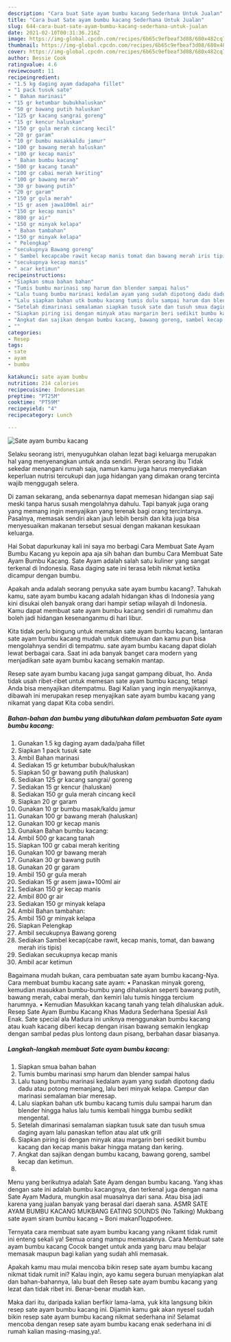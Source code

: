 ```yaml
---
description: "Cara buat Sate ayam bumbu kacang Sederhana Untuk Jualan"
title: "Cara buat Sate ayam bumbu kacang Sederhana Untuk Jualan"
slug: 644-cara-buat-sate-ayam-bumbu-kacang-sederhana-untuk-jualan
date: 2021-02-10T00:31:36.216Z
image: https://img-global.cpcdn.com/recipes/6b65c9efbeaf3d08/680x482cq70/sate-ayam-bumbu-kacang-foto-resep-utama.jpg
thumbnail: https://img-global.cpcdn.com/recipes/6b65c9efbeaf3d08/680x482cq70/sate-ayam-bumbu-kacang-foto-resep-utama.jpg
cover: https://img-global.cpcdn.com/recipes/6b65c9efbeaf3d08/680x482cq70/sate-ayam-bumbu-kacang-foto-resep-utama.jpg
author: Bessie Cook
ratingvalue: 4.6
reviewcount: 11
recipeingredient:
- "1.5 kg daging ayam dadapaha fillet"
- "1 pack tusuk sate"
- " Bahan marinasi"
- "15 gr ketumbar bubukhaluskan"
- "50 gr bawang putih haluskan"
- "125 gr kacang sangrai goreng"
- "15 gr kencur haluskan"
- "150 gr gula merah cincang kecil"
- "20 gr garam"
- "10 gr bumbu masakkaldu jamur"
- "100 gr bawang merah haluskan"
- "100 gr kecap manis"
- " Bahan bumbu kacang"
- "500 gr kacang tanah"
- "100 gr cabai merah keriting"
- "100 gr bawang merah"
- "30 gr bawang putih"
- "20 gr garam"
- "150 gr gula merah"
- "15 gr asem jawa100ml air"
- "150 gr kecap manis"
- "800 gr air"
- "150 gr minyak kelapa"
- " Bahan tambahan"
- "150 gr minyak kelapa"
- " Pelengkap"
- "secukupnya Bawang goreng"
- " Sambel kecapcabe rawit kecap manis tomat dan bawang merah iris tipis"
- "secukupnya kecap manis"
- " acar ketimun"
recipeinstructions:
- "Siapkan smua bahan bahan"
- "Tumis bumbu marinasi smp harum dan blender sampai halus"
- "Lalu tuang bumbu marinasi kedalam ayam yang sudah dipotong dadu dadu atau potong memanjang, lalu beri minyak kelapa. Campur dan marinasi semalaman biar meresap."
- "Lalu siapkan bahan utk bumbu kacang tumis dulu sampai harum dan blender hingga halus lalu tumis kembali hingga bumbu sedikit mengental."
- "Setelah dimarinasi semalaman siapkan tusuk sate dan tusuh smua daging ayam lalu panaskan teflon atau alat utk grill"
- "Siapkan piring isi dengan minyak atau margarin beri sedikit bumbu kacang dan kecap manis bakar hingga matang dan kering."
- "Angkat dan sajikan dengan bumbu kacang, bawang goreng, sambel kecap dan ketimun."
- ""
categories:
- Resep
tags:
- sate
- ayam
- bumbu

katakunci: sate ayam bumbu 
nutrition: 214 calories
recipecuisine: Indonesian
preptime: "PT25M"
cooktime: "PT59M"
recipeyield: "4"
recipecategory: Lunch

---
```



![Sate ayam bumbu kacang](https://img-global.cpcdn.com/recipes/6b65c9efbeaf3d08/680x482cq70/sate-ayam-bumbu-kacang-foto-resep-utama.jpg)

Selaku seorang istri, menyuguhkan olahan lezat bagi keluarga merupakan hal yang menyenangkan untuk anda sendiri. Peran seorang ibu Tidak sekedar menangani rumah saja, namun kamu juga harus menyediakan keperluan nutrisi tercukupi dan juga hidangan yang dimakan orang tercinta wajib menggugah selera.

Di zaman  sekarang, anda sebenarnya dapat memesan hidangan siap saji meski tanpa harus susah mengolahnya dahulu. Tapi banyak juga orang yang memang ingin menyajikan yang terenak bagi orang tercintanya. Pasalnya, memasak sendiri akan jauh lebih bersih dan kita juga bisa menyesuaikan makanan tersebut sesuai dengan makanan kesukaan keluarga. 

Hai Sobat dapurkunay kali ini saya mo berbagi Cara Membuat Sate Ayam Bumbu Kacang yu kepoin apa aja sih bahan dan bumbu Cara Membuat Sate Ayam Bumbu Kacang. Sate Ayam adalah salah satu kuliner yang sangat terkenal di Indonesia. Rasa daging sate ini terasa lebih nikmat ketika dicampur dengan bumbu.

Apakah anda adalah seorang penyuka sate ayam bumbu kacang?. Tahukah kamu, sate ayam bumbu kacang adalah hidangan khas di Indonesia yang kini disukai oleh banyak orang dari hampir setiap wilayah di Indonesia. Kamu dapat membuat sate ayam bumbu kacang sendiri di rumahmu dan boleh jadi hidangan kesenanganmu di hari libur.

Kita tidak perlu bingung untuk memakan sate ayam bumbu kacang, lantaran sate ayam bumbu kacang mudah untuk ditemukan dan kamu pun bisa mengolahnya sendiri di tempatmu. sate ayam bumbu kacang dapat diolah lewat berbagai cara. Saat ini ada banyak banget cara modern yang menjadikan sate ayam bumbu kacang semakin mantap.

Resep sate ayam bumbu kacang juga sangat gampang dibuat, lho. Anda tidak usah ribet-ribet untuk memesan sate ayam bumbu kacang, tetapi Anda bisa menyajikan ditempatmu. Bagi Kalian yang ingin menyajikannya, dibawah ini merupakan resep menyajikan sate ayam bumbu kacang yang nikamat yang dapat Kita coba sendiri.

<!--inarticleads1-->

##### Bahan-bahan dan bumbu yang dibutuhkan dalam pembuatan Sate ayam bumbu kacang:

1. Gunakan 1.5 kg daging ayam dada/paha fillet
1. Siapkan 1 pack tusuk sate
1. Ambil  Bahan marinasi
1. Sediakan 15 gr ketumbar bubuk/haluskan
1. Siapkan 50 gr bawang putih (haluskan)
1. Sediakan 125 gr kacang sangrai/ goreng
1. Sediakan 15 gr kencur (haluskan)
1. Sediakan 150 gr gula merah cincang kecil
1. Siapkan 20 gr garam
1. Gunakan 10 gr bumbu masak/kaldu jamur
1. Gunakan 100 gr bawang merah (haluskan)
1. Gunakan 100 gr kecap manis
1. Gunakan  Bahan bumbu kacang:
1. Ambil 500 gr kacang tanah
1. Siapkan 100 gr cabai merah keriting
1. Gunakan 100 gr bawang merah
1. Gunakan 30 gr bawang putih
1. Gunakan 20 gr garam
1. Ambil 150 gr gula merah
1. Sediakan 15 gr asem jawa+100ml air
1. Sediakan 150 gr kecap manis
1. Ambil 800 gr air
1. Sediakan 150 gr minyak kelapa
1. Ambil  Bahan tambahan:
1. Ambil 150 gr minyak kelapa
1. Siapkan  Pelengkap
1. Ambil secukupnya Bawang goreng
1. Sediakan  Sambel kecap(cabe rawit, kecap manis, tomat, dan bawang merah iris tipis)
1. Sediakan secukupnya kecap manis
1. Ambil  acar ketimun


Bagaimana mudah bukan, cara pembuatan sate ayam bumbu kacang-Nya. Cara membuat bumbu kacang sate ayam: • Panaskan minyak goreng, kemudian masukkan bumbu-bumbu yang dihaluskan seperti bawang putih, bawang merah, cabai merah, dan kemiri lalu tumis hingga tercium harumnya. • Kemudian Masukkan kacang tanah yang telah dihaluskan aduk. Resep Sate Ayam Bumbu Kacang Khas Madura Sederhana Spesial Asli Enak. Sate special ala Madura ini uniknya menggunakan bumbu kacang atau kuah kacang diberi kecap dengan irisan bawang semakin lengkap dengan sambal pedas plus lontong daun pisang, berbahan dasar biasanya. 

<!--inarticleads2-->

##### Langkah-langkah membuat Sate ayam bumbu kacang:

1. Siapkan smua bahan bahan
1. Tumis bumbu marinasi smp harum dan blender sampai halus
1. Lalu tuang bumbu marinasi kedalam ayam yang sudah dipotong dadu dadu atau potong memanjang, lalu beri minyak kelapa. Campur dan marinasi semalaman biar meresap.
1. Lalu siapkan bahan utk bumbu kacang tumis dulu sampai harum dan blender hingga halus lalu tumis kembali hingga bumbu sedikit mengental.
1. Setelah dimarinasi semalaman siapkan tusuk sate dan tusuh smua daging ayam lalu panaskan teflon atau alat utk grill
1. Siapkan piring isi dengan minyak atau margarin beri sedikit bumbu kacang dan kecap manis bakar hingga matang dan kering.
1. Angkat dan sajikan dengan bumbu kacang, bawang goreng, sambel kecap dan ketimun.
1. 


Menu yang berikutnya adalah Sate Ayam dengan bumbu kacang. Yang khas dengan sate ini adalah bumbu kacangnya, dan terkenal juga dengan nama Sate Ayam Madura, mungkin asal muasalnya dari sana. Atau bisa jadi karena yang jualan banyak yang berasal dari daerah sana. ASMR SATE AYAM BUMBU KACANG MUKBANG EATING SOUNDS (No Talking) Mukbang sate ayam siram bumbu kacang ~ Boni makanПодробнее. 

Ternyata cara membuat sate ayam bumbu kacang yang nikamt tidak rumit ini enteng sekali ya! Semua orang mampu memasaknya. Cara Membuat sate ayam bumbu kacang Cocok banget untuk anda yang baru mau belajar memasak maupun bagi kalian yang sudah ahli memasak.

Apakah kamu mau mulai mencoba bikin resep sate ayam bumbu kacang nikmat tidak rumit ini? Kalau ingin, ayo kamu segera buruan menyiapkan alat dan bahan-bahannya, lalu buat deh Resep sate ayam bumbu kacang yang lezat dan tidak ribet ini. Benar-benar mudah kan. 

Maka dari itu, daripada kalian berfikir lama-lama, yuk kita langsung bikin resep sate ayam bumbu kacang ini. Dijamin kamu gak akan nyesel sudah bikin resep sate ayam bumbu kacang nikmat sederhana ini! Selamat mencoba dengan resep sate ayam bumbu kacang enak sederhana ini di rumah kalian masing-masing,ya!.

